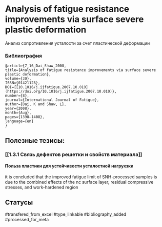 # Analysis of fatigue resistance improvements via surface severe plastic deformation

Анализ сопротивления усталости за счет пластической деформации

### Библиография
```
@article{7_16_Dai_Shaw_2008,
title={Analysis of fatigue resistance improvements via surface severe plastic deformation},
volume={30},
ISSN={01421123},
DOI={[10.1016/j.ijfatigue.2007.10.010](https://doi.org/10.1016/j.ijfatigue.2007.10.010)},
number={8},
journal={International Journal of Fatigue},
author={Dai, K and Shaw, L},
year={2008},
month={Aug},
pages={1398–1408},
language={en}
}
```

## Полезные тезисы:
### [[1.3.1 Связь дефектов решетки и свойств материала]]
#### Польза пластики для устойчивости усталостной нагрухзки
it is concluded that the improved fatigue limit of SNH-processed samples is due to the combined effects of the nc surface layer, residual compressive stresses, and work-hardened region

## Статусы
#transfered_from_excel 
#type_linkable 
#bibliography_added
#processed_for_meta
